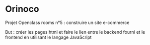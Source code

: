 # Orinoco #

Projet Openclass rooms n°5 : construire un site e-commerce 

But : créer les pages html et faire le lien entre le backend fourni et le frontend en utilisant le langage JavaScript

